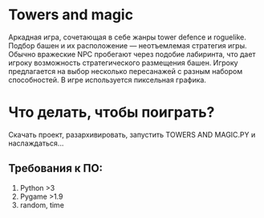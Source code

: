 # Towers and magic
Аркадная игра, сочетающая в себе жанры tower defence и roguelike. Подбор башен и их расположение — неотъемлемая стратегия игры. Обычно вражеские NPC пробегают через подобие лабиринта, что дает игроку возможность стратегического размещения башен. Игроку предлагается на выбор несколько пересанажей с разным набором способностей. В игре используется пиксeльная графика.
# Что делать, чтобы поиграть?
 Скачать проект, разархивировать, запустить TOWERS AND MAGIC.PY и наслаждаться...
## Требования к ПО:
  1) Python >3
  2) Pygame >1.9
  3) random, time
